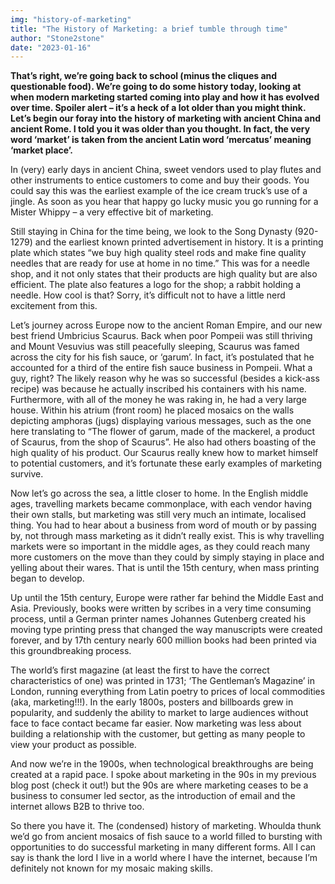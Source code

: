 ```yaml
---
img: "history-of-marketing"
title: "The History of Marketing: a brief tumble through time"
author: "Stone2stone"
date: "2023-01-16"
---
```


**That’s right, we’re going back to school (minus the cliques and questionable food). We’re going to do some history today, looking at when modern marketing started coming into play and how it has evolved over time. Spoiler alert – it’s a heck of a lot older than you might think. Let’s begin our foray into the history of marketing with ancient China and ancient Rome. I told you it was older than you thought. In fact, the very word ‘market’ is taken from the ancient Latin word ‘mercatus’ meaning ‘market place’.**

In (very) early days in ancient China, sweet vendors used to play flutes and other instruments to entice customers to come and buy their goods. You could say this was the earliest example of the ice cream truck’s use of a jingle. As soon as you hear that happy go lucky music you go running for a Mister Whippy – a very effective bit of marketing.

Still staying in China for the time being, we look to the Song Dynasty (920-1279) and the earliest known printed advertisement in history. It is a printing plate which states “we buy high quality steel rods and make fine quality needles that are ready for use at home in no time.” This was for a needle shop, and it not only states that their products are high quality but are also efficient. The plate also features a logo for the shop; a rabbit holding a needle. How cool is that? Sorry, it’s difficult not to have a little nerd excitement from this.

Let’s journey across Europe now to the ancient Roman Empire, and our new best friend Umbricius Scaurus. Back when poor Pompeii was still thriving and Mount Vesuvius was still peacefully sleeping, Scaurus was famed across the city for his fish sauce, or ‘garum’. In fact, it’s postulated that he accounted for a third of the entire fish sauce business in Pompeii. What a guy, right? The likely reason why he was so successful (besides a kick-ass recipe) was because he actually inscribed his containers with his name. Furthermore, with all of the money he was raking in, he had a very large house. Within his atrium (front room) he placed mosaics on the walls depicting amphoras (jugs) displaying various messages, such as the one here translating to “The flower of garum, made of the mackerel, a product of Scaurus, from the shop of Scaurus”. He also had others boasting of the high quality of his product. Our Scaurus really knew how to market himself to potential customers, and it’s fortunate these early examples of marketing survive.

Now let’s go across the sea, a little closer to home. In the English middle ages, travelling markets became commonplace, with each vendor having their own stalls, but marketing was still very much an intimate, localised thing. You had to hear about a business from word of mouth or by passing by, not through mass marketing as it didn’t really exist. This is why travelling markets were so important in the middle ages, as they could reach many more customers on the move than they could by simply staying in place and yelling about their wares. That is until the 15th century, when mass printing began to develop.

Up until the 15th century, Europe were rather far behind the Middle East and Asia. Previously, books were written by scribes in a very time consuming process, until a German printer names Johannes Gutenberg created his moving type printing press that changed the way manuscripts were created forever, and by 17th century nearly 600 million books had been printed via this groundbreaking process.

The world’s first magazine (at least the first to have the correct characteristics of one) was printed in 1731; ‘The Gentleman’s Magazine’ in London, running everything from Latin poetry to prices of local commodities (aka, marketing!!!). In the early 1800s, posters and billboards grew in popularity, and suddenly the ability to market to large audiences without face to face contact became far easier. Now marketing was less about building a relationship with the customer, but getting as many people to view your product as possible.

And now we’re in the 1900s, when technological breakthroughs are being created at a rapid pace. I spoke about marketing in the 90s in my previous blog post (check it out!) but the 90s are where marketing ceases to be a business to consumer led sector, as the introduction of email and the internet allows B2B to thrive too.

So there you have it. The (condensed) history of marketing. Whoulda thunk we’d go from ancient mosaics of fish sauce to a world filled to bursting with opportunities to do successful marketing in many different forms. All I can say is thank the lord I live in a world where I have the internet, because I’m definitely not known for my mosaic making skills.
